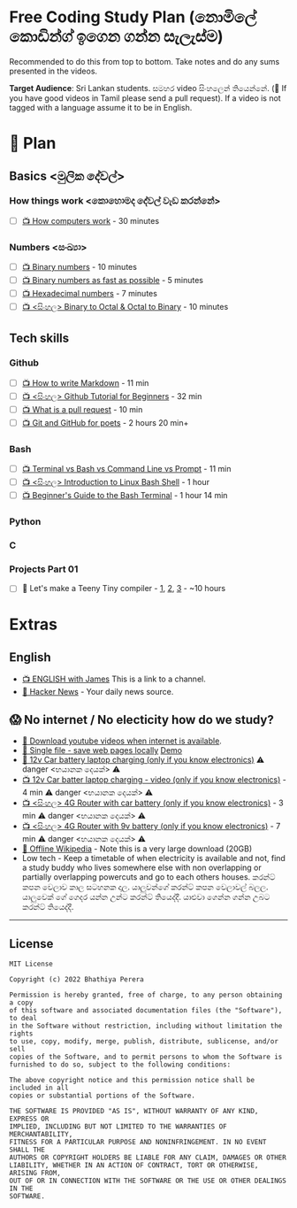 # Free Coding Study Plan (නොමිලේ කොඩින්ග් ඉගෙන ගන්න සැලැස්ම)

Recommended to do this from top to bottom. Take notes and do any sums presented in the videos.

**Target Audience**: Sri Lankan students. සමහර video සිංහලෙන් තියෙන්නේ. (🧐 If you have good videos in Tamil please send a pull request). If a video is not tagged with a language assume it to be in English. 

# 🥅 Plan

## Basics <මුලික දේවල්>

### How things work <කොහොමද දේවල් වැඩ කරන්නේ>

* [ ] [📺 How computers work](https://www.youtube.com/watch?v=OAx_6-wdslM&list=PLzdnOPI1iJNcsRwJhvksEo1tJqjIqWbN-) - 30 minutes

### Numbers <සංඛ්‍යා>

* [ ] [📺 Binary numbers](https://www.youtube.com/watch?v=kTcpd4ef2lU) - 10 minutes
* [ ] [📺 Binary numbers as fast as possible](https://www.youtube.com/watch?v=LpuPe81bc2w) - 5 minutes	
* [ ] [📺 Hexadecimal numbers](https://www.youtube.com/watch?v=4EJay-6Bioo) - 7 minutes
* [ ] [📺 <සිංහල> Binary to Octal & Octal to Binary](https://www.youtube.com/watch?v=sj1hTtF72OE) - 10 minutes 

## Tech skills

### Github
* [ ] [📺 How to write Markdown](https://www.youtube.com/watch?v=eJojC3lSkwg) - 11 min 
* [ ] [📺 <සිංහල> Github Tutorial for Beginners](https://www.youtube.com/watch?v=e4n_mlsv3lE) - 32 min
* [ ] [📺 What is a pull request](https://www.youtube.com/watch?v=e3bjQX9jIBk) - 10 min
* [ ] [📺 Git and GitHub for poets](https://www.youtube.com/watch?v=BCQHnlnPusY&list=PLRqwX-V7Uu6ZF9C0YMKuns9sLDzK6zoiV) - 2 hours 20 min+

### Bash
* [ ] [📺 Terminal vs Bash vs Command Line vs Prompt](https://www.youtube.com/watch?v=hMSByvFHOro) - 11 min
* [ ] [📺 <සිංහල> Introduction to Linux Bash Shell](https://www.youtube.com/watch?v=XRYygQmFbUo&list=PLXtQjCQTbXvj143YlIUK0QWrNKBITXfOC) - 1 hour
* [ ] [📺 Beginner's Guide to the Bash Terminal](https://www.youtube.com/watch?v=oxuRxtrO2Ag) - 1 hour 14 min

### Python

### C

### Projects Part 01
* [ ] 📃 Let's make a Teeny Tiny compiler - [1](https://austinhenley.com/blog/teenytinycompiler1.html), [2](https://austinhenley.com/blog/teenytinycompiler2.html), [3](https://austinhenley.com/blog/teenytinycompiler3.html) - ~10 hours

# Extras

## English
* [📺 ENGLISH with James](https://www.youtube.com/c/engvidJames) This is a link to a channel.
* [📃 Hacker News](https://news.ycombinator.com/) - Your daily news source.

## 😱 No internet / No electicity how do we study?
* [📃 Download youtube videos when internet is available](https://itsfoss.com/download-youtube-videos-ubuntu/).
* [📃 Single file - save web pages locally](https://github.com/gildas-lormeau/SingleFile) [Demo](https://www.youtube.com/watch?v=oVvTmcwxvmc)
* [📃 12v Car battery laptop charging (only if you know electronics)](https://www.quora.com/How-can-I-use-a-12-volt-car-battery-to-power-my-laptop-without-an-inverter) ⚠️ danger <භයානක දෙයක්> ⚠️
* [📺 12v Car batter laptop charging - video (only if you know electronics)](https://www.youtube.com/watch?v=DWjFbytZJ1I) - 4 min ⚠️ danger <භයානක දෙයක්> ⚠️
* [📺 <සිංහල> 4G Router with car battery (only if you know electronics)](https://www.youtube.com/watch?v=zVC9gahDKrk) - 3 min ⚠️ danger <භයානක දෙයක්> ⚠️
* [📺 <සිංහල> 4G Router with 9v battery (only if you know electronics)](https://www.youtube.com/watch?v=7wQpL6cOkwo) - 7 min ⚠️ danger <භයානක දෙයක්> ⚠️
* [📃 Offline Wikipedia](https://en.wikipedia.org/wiki/Wikipedia:Database_download) - Note this is a very large download (20GB)
* Low tech - Keep a timetable of when electricity is available and not, find a study buddy who lives somewhere else with non overlapping or partially overlapping powercuts and go to each others houses. කරන්ට් කපන වෙලාව කාල සටහනක දාල. යාලුවන්ගේ කරන්ට් කපන වෙලාවල් බලල. යාලුවෙක් ගේ ගෙදර යන්න උන්ට කරන්ට් තියෙද්දී. යාළුවා ගෙන්න ගන්න උබට කරන්ට් තියෙද්දී. 

--- 

## License 

    MIT License

    Copyright (c) 2022 Bhathiya Perera

    Permission is hereby granted, free of charge, to any person obtaining a copy
    of this software and associated documentation files (the "Software"), to deal
    in the Software without restriction, including without limitation the rights
    to use, copy, modify, merge, publish, distribute, sublicense, and/or sell
    copies of the Software, and to permit persons to whom the Software is
    furnished to do so, subject to the following conditions:

    The above copyright notice and this permission notice shall be included in all
    copies or substantial portions of the Software.

    THE SOFTWARE IS PROVIDED "AS IS", WITHOUT WARRANTY OF ANY KIND, EXPRESS OR
    IMPLIED, INCLUDING BUT NOT LIMITED TO THE WARRANTIES OF MERCHANTABILITY,
    FITNESS FOR A PARTICULAR PURPOSE AND NONINFRINGEMENT. IN NO EVENT SHALL THE
    AUTHORS OR COPYRIGHT HOLDERS BE LIABLE FOR ANY CLAIM, DAMAGES OR OTHER
    LIABILITY, WHETHER IN AN ACTION OF CONTRACT, TORT OR OTHERWISE, ARISING FROM,
    OUT OF OR IN CONNECTION WITH THE SOFTWARE OR THE USE OR OTHER DEALINGS IN THE
    SOFTWARE.
